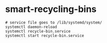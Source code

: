 # smart-recycling-bins

```
# service file goes to /lib/systemd/system/
systemctl daemon-reload
systemctl recycle-bin.service
systemctl start recycle-bin.service
```
